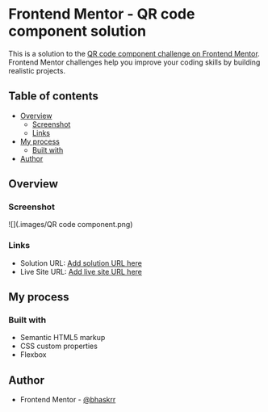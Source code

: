 # Frontend Mentor - QR code component solution

This is a solution to the [QR code component challenge on Frontend Mentor](https://www.frontendmentor.io/challenges/qr-code-component-iux_sIO_H). Frontend Mentor challenges help you improve your coding skills by building realistic projects. 

## Table of contents

- [Overview](#overview)
  - [Screenshot](#screenshot)
  - [Links](#links)
- [My process](#my-process)
  - [Built with](#built-with)
- [Author](#author)

## Overview

### Screenshot

![](.images/QR code component.png)

### Links

- Solution URL: [Add solution URL here](https://github.com/bhaskrr/frontend-mentor-QR-code-component)
- Live Site URL: [Add live site URL here](https://frontend-mentor-qr-code-component-orpin.vercel.app/)

## My process

### Built with

- Semantic HTML5 markup
- CSS custom properties
- Flexbox
## Author

- Frontend Mentor - [@bhaskrr](https://www.frontendmentor.io/profile/bhaskrr)
